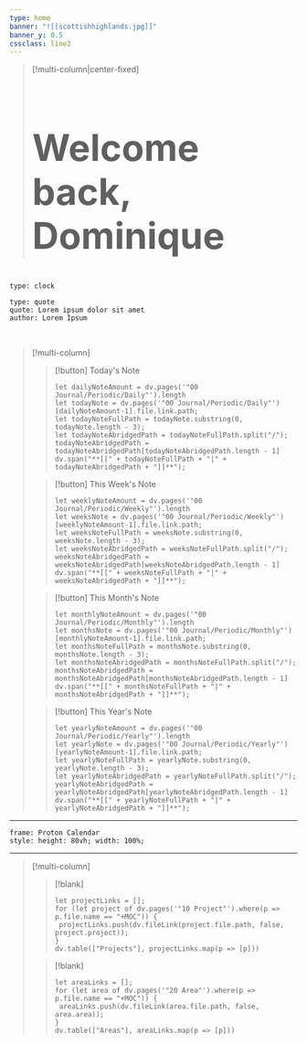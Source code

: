 ```yaml
---
type: home
banner: "![[scottishhighlands.jpg]]"
banner_y: 0.5
cssclass: line2
---
```


> [!multi-column|center-fixed]
> <h1 style="font-size: 4rem">Welcome back, Dominique</h1>

```widgets
type: clock
```
```widgets
type: quote
quote: Lorem ipsum dolor sit amet
author: Lorem Ipsum
```

<br>

> [!multi-column]
>> [!button]
>> Today's Note
>> 
>> ```dataviewjs
>> let dailyNoteAmount = dv.pages('"00 Journal/Periodic/Daily"').length 
>> let todayNote = dv.pages('"00 Journal/Periodic/Daily"')[dailyNoteAmount-1].file.link.path;
>> let todayNoteFullPath = todayNote.substring(0, todayNote.length - 3);
>> let todayNoteAbridgedPath = todayNoteFullPath.split("/");
>> todayNoteAbridgedPath = todayNoteAbridgedPath[todayNoteAbridgedPath.length - 1]
>> dv.span("**[[" + todayNoteFullPath + "|" + todayNoteAbridgedPath + "]]**");
>> ```
>
>> [!button]
>> This Week's Note
>> 
>> ```dataviewjs
>> let weeklyNoteAmount = dv.pages('"00 Journal/Periodic/Weekly"').length 
>> let weeksNote = dv.pages('"00 Journal/Periodic/Weekly"')[weeklyNoteAmount-1].file.link.path;
>> let weeksNoteFullPath = weeksNote.substring(0, weeksNote.length - 3);
>> let weeksNoteAbridgedPath = weeksNoteFullPath.split("/");
>> weeksNoteAbridgedPath = weeksNoteAbridgedPath[weeksNoteAbridgedPath.length - 1]
>> dv.span("**[[" + weeksNoteFullPath + "|" + weeksNoteAbridgedPath + "]]**");
>> ```
>
>> [!button]
>> This Month's Note
>> 
>> ```dataviewjs
>> let monthlyNoteAmount = dv.pages('"00 Journal/Periodic/Monthly"').length 
>> let monthsNote = dv.pages('"00 Journal/Periodic/Monthly"')[monthlyNoteAmount-1].file.link.path;
>> let monthsNoteFullPath = monthsNote.substring(0, monthsNote.length - 3);
>> let monthsNoteAbridgedPath = monthsNoteFullPath.split("/");
>> monthsNoteAbridgedPath = monthsNoteAbridgedPath[monthsNoteAbridgedPath.length - 1]
>> dv.span("**[[" + monthsNoteFullPath + "|" + monthsNoteAbridgedPath + "]]**");
>> ```
>
>> [!button]
>> This Year's Note
>> 
>> ```dataviewjs
>> let yearlyNoteAmount = dv.pages('"00 Journal/Periodic/Yearly"').length 
>> let yearlyNote = dv.pages('"00 Journal/Periodic/Yearly"')[yearlyNoteAmount-1].file.link.path;
>> let yearlyNoteFullPath = yearlyNote.substring(0, yearlyNote.length - 3);
>> let yearlyNoteAbridgedPath = yearlyNoteFullPath.split("/");
>> yearlyNoteAbridgedPath = yearlyNoteAbridgedPath[yearlyNoteAbridgedPath.length - 1]
>> dv.span("**[[" + yearlyNoteFullPath + "|" + yearlyNoteAbridgedPath + "]]**");
>> ```

---

```custom-frames
frame: Proton Calendar
style: height: 80vh; width: 100%;
```

---

> [!multi-column]
>> [!blank] 
>> ```dataviewjs
>> let projectLinks = [];
>> for (let project of dv.pages('"10 Project"').where(p => p.file.name == "+MOC")) {
>> 	projectLinks.push(dv.fileLink(project.file.path, false, project.project));
>> }
>> dv.table(["Projects"], projectLinks.map(p => [p]))
>> ```
>
>> [!blank]
>> ```dataviewjs
>> let areaLinks = [];
>> for (let area of dv.pages('"20 Area"').where(p => p.file.name == "+MOC")) {
>> 	areaLinks.push(dv.fileLink(area.file.path, false, area.area));
>> }
>> dv.table(["Areas"], areaLinks.map(p => [p]))
>> ```